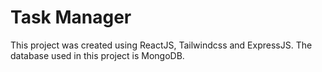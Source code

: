 # Task Manager

This project was created using ReactJS, Tailwindcss and ExpressJS. The database used in this project is MongoDB.
